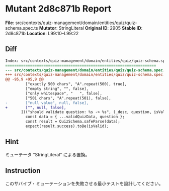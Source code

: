 # Mutant 2d8c871b Report

**File**: src/contexts/quiz-management/domain/entities/quiz/quiz-schema.spec.ts
**Mutator**: StringLiteral
**Original ID**: 2905
**Stable ID**: 2d8c871b
**Location**: L99:10–L99:22

## Diff

```diff
Index: src/contexts/quiz-management/domain/entities/quiz/quiz-schema.spec.ts
===================================================================
--- src/contexts/quiz-management/domain/entities/quiz/quiz-schema.spec.ts	original
+++ src/contexts/quiz-management/domain/entities/quiz/quiz-schema.spec.ts	mutated #2905
@@ -95,9 +95,9 @@
         ["exactly 500 chars", "A".repeat(500), true],
         ["empty string", "", false],
         ["only whitespace", "   ", false],
         ["501 chars", "A".repeat(501), false],
-        ["null value", null, false],
+        ["", null, false],
       ])("should validate question: %s -> %s", (_desc, question, isValid) => {
         const data = { ...validQuizData, question };
         const result = QuizSchema.safeParse(data);
         expect(result.success).toBe(isValid);
```

## Hint

ミューテータ "StringLiteral" による置換。

## Instruction

このサバイブ・ミューテーションを失敗させる最小テストを設計してください。
